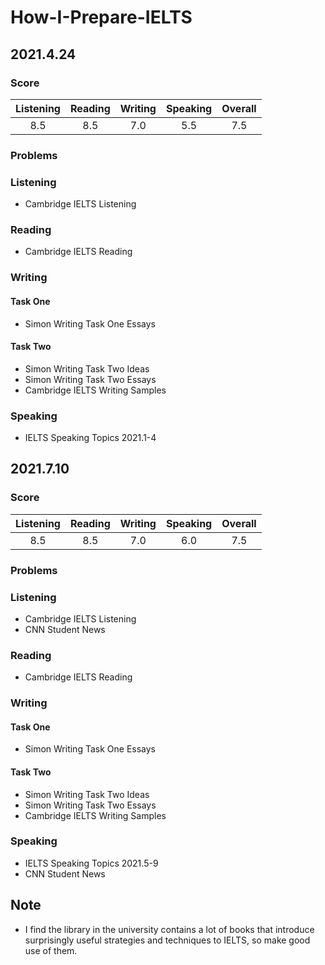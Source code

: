 # How-I-Prepare-IELTS
## 2021.4.24
### Score
|Listening|Reading|Writing|Speaking|Overall|
|:-:|:-:|:-:|:-:|:-:|
|8.5|8.5|7.0|5.5|7.5|
### Problems

### Listening
* Cambridge IELTS Listening
### Reading
* Cambridge IELTS Reading
### Writing
#### Task One
* Simon Writing Task One Essays
#### Task Two
* Simon Writing Task Two Ideas
* Simon Writing Task Two Essays
* Cambridge IELTS Writing Samples
### Speaking
* IELTS Speaking Topics 2021.1-4
## 2021.7.10
### Score
|Listening|Reading|Writing|Speaking|Overall|
|:-:|:-:|:-:|:-:|:-:|
|8.5|8.5|7.0|6.0|7.5|
### Problems
### Listening
* Cambridge IELTS Listening
* CNN Student News
### Reading
* Cambridge IELTS Reading
### Writing
#### Task One
* Simon Writing Task One Essays
#### Task Two
* Simon Writing Task Two Ideas
* Simon Writing Task Two Essays
* Cambridge IELTS Writing Samples
### Speaking
* IELTS Speaking Topics 2021.5-9
* CNN Student News
## Note
* I find the library in the university contains a lot of books that introduce surprisingly useful strategies and techniques to IELTS, so make good use of them.

